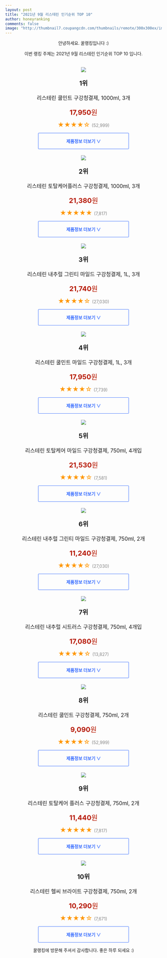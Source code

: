```yaml
--- 
layout: post 
title: "2021년 9월 리스테린 인기순위 TOP 10" 
author: honeyranking 
comments: false 
image: "http://thumbnail7.coupangcdn.com/thumbnails/remote/300x300ex/image/retail/images/416548498177543-bea8955d-52cd-4c0b-96f8-3bdcf87296a1.jpg" 
--- 
```

<p style="text-align: center;">안녕하세요. 꿀랭킹입니다 :)</p> <p style="text-align: center;">이번 랭킹 주제는 2021년 9월 리스테린 인기순위 TOP 10 입니다.</p><center><img src="http://thumbnail7.coupangcdn.com/thumbnails/remote/300x300ex/image/retail/images/416548498177543-bea8955d-52cd-4c0b-96f8-3bdcf87296a1.jpg" style="margin-top:20px" /></center> <p style="text-align: center; font-size: 20px"><b>1위</b></p> <p style="text-align: center; font-size: 17px">리스테린 쿨민트 구강청결제, 1000ml, 3개</p> <p style="text-align: center;"><span style="color: #b61800; font-size: 22px;"><b>17,950</b>원</span></p> <p style="text-align: center;"><span style="color: #ff9600; font-size: 20px;">★★★★☆ </span><span style="color: #878787;">(52,999)</span></p> <center><a href="https://coupa.ng/b7Qx0s"> <div style="font-size: 14px; display: inline-block; padding: 15px 90px; color: #346aff; border-radius: 2px; border: 1px solid #346aff; cursor: pointer;"><b>제품정보 더보기 &or;</b></div> </a></center><center><img src="http://thumbnail9.coupangcdn.com/thumbnails/remote/300x300ex/image/retail/images/416727529223285-a9b23f30-b934-4991-bb63-c3fa596cb229.jpg" style="margin-top:20px" /></center> <p style="text-align: center; font-size: 20px"><b>2위</b></p> <p style="text-align: center; font-size: 17px">리스테린 토탈케어플러스 구강청결제, 1000ml, 3개</p> <p style="text-align: center;"><span style="color: #b61800; font-size: 22px;"><b>21,380</b>원</span></p> <p style="text-align: center;"><span style="color: #ff9600; font-size: 20px;">★★★★★ </span><span style="color: #878787;">(7,817)</span></p> <center><a href="https://coupa.ng/b7Qx0t"> <div style="font-size: 14px; display: inline-block; padding: 15px 90px; color: #346aff; border-radius: 2px; border: 1px solid #346aff; cursor: pointer;"><b>제품정보 더보기 &or;</b></div> </a></center><center><img src="http://thumbnail9.coupangcdn.com/thumbnails/remote/300x300ex/image/retail/images/445344146047278-6d12a7d3-8d9b-4252-9ec6-2452e8e496ee.jpg" style="margin-top:20px" /></center> <p style="text-align: center; font-size: 20px"><b>3위</b></p> <p style="text-align: center; font-size: 17px">리스테린 내추럴 그린티 마일드 구강청결제, 1L, 3개</p> <p style="text-align: center;"><span style="color: #b61800; font-size: 22px;"><b>21,740</b>원</span></p> <p style="text-align: center;"><span style="color: #ff9600; font-size: 20px;">★★★★☆ </span><span style="color: #878787;">(27,030)</span></p> <center><a href="https://coupa.ng/b7Qx0u"> <div style="font-size: 14px; display: inline-block; padding: 15px 90px; color: #346aff; border-radius: 2px; border: 1px solid #346aff; cursor: pointer;"><b>제품정보 더보기 &or;</b></div> </a></center><center><img src="http://thumbnail8.coupangcdn.com/thumbnails/remote/300x300ex/image/retail/images/953245867105532-dd24745e-4619-4734-b98c-86a7f7bdea0d.jpg" style="margin-top:20px" /></center> <p style="text-align: center; font-size: 20px"><b>4위</b></p> <p style="text-align: center; font-size: 17px">리스테린 쿨민트 마일드 구강청결제, 1L, 3개</p> <p style="text-align: center;"><span style="color: #b61800; font-size: 22px;"><b>17,950</b>원</span></p> <p style="text-align: center;"><span style="color: #ff9600; font-size: 20px;">★★★★☆ </span><span style="color: #878787;">(7,739)</span></p> <center><a href="https://coupa.ng/b7Qx0v"> <div style="font-size: 14px; display: inline-block; padding: 15px 90px; color: #346aff; border-radius: 2px; border: 1px solid #346aff; cursor: pointer;"><b>제품정보 더보기 &or;</b></div> </a></center><center><img src="http://thumbnail6.coupangcdn.com/thumbnails/remote/300x300ex/image/retail/images/1664068314104192-6e1ac820-d305-49fa-98cd-f23e0e987c4c.jpg" style="margin-top:20px" /></center> <p style="text-align: center; font-size: 20px"><b>5위</b></p> <p style="text-align: center; font-size: 17px">리스테린 토탈케어 마일드 구강청결제, 750ml, 4개입</p> <p style="text-align: center;"><span style="color: #b61800; font-size: 22px;"><b>21,530</b>원</span></p> <p style="text-align: center;"><span style="color: #ff9600; font-size: 20px;">★★★★☆ </span><span style="color: #878787;">(7,581)</span></p> <center><a href="https://coupa.ng/b7Qx0w"> <div style="font-size: 14px; display: inline-block; padding: 15px 90px; color: #346aff; border-radius: 2px; border: 1px solid #346aff; cursor: pointer;"><b>제품정보 더보기 &or;</b></div> </a></center><center><img src="http://thumbnail7.coupangcdn.com/thumbnails/remote/300x300ex/image/retail/images/81899208351611-782ccb15-f2a0-400e-93bd-4f60a5645752.jpg" style="margin-top:20px" /></center> <p style="text-align: center; font-size: 20px"><b>6위</b></p> <p style="text-align: center; font-size: 17px">리스테린 내추럴 그린티 마일드 구강청결제, 750ml, 2개</p> <p style="text-align: center;"><span style="color: #b61800; font-size: 22px;"><b>11,240</b>원</span></p> <p style="text-align: center;"><span style="color: #ff9600; font-size: 20px;">★★★★☆ </span><span style="color: #878787;">(27,030)</span></p> <center><a href="https://coupa.ng/b7Qx0x"> <div style="font-size: 14px; display: inline-block; padding: 15px 90px; color: #346aff; border-radius: 2px; border: 1px solid #346aff; cursor: pointer;"><b>제품정보 더보기 &or;</b></div> </a></center><center><img src="http://thumbnail8.coupangcdn.com/thumbnails/remote/300x300ex/image/retail/images/11243201877990-12a27c47-d55d-41ce-9fe4-9e0aee9aa437.jpg" style="margin-top:20px" /></center> <p style="text-align: center; font-size: 20px"><b>7위</b></p> <p style="text-align: center; font-size: 17px">리스테린 내추럴 시트러스 구강청결제, 750ml, 4개입</p> <p style="text-align: center;"><span style="color: #b61800; font-size: 22px;"><b>17,080</b>원</span></p> <p style="text-align: center;"><span style="color: #ff9600; font-size: 20px;">★★★★☆ </span><span style="color: #878787;">(13,827)</span></p> <center><a href="https://coupa.ng/b7Qx0y"> <div style="font-size: 14px; display: inline-block; padding: 15px 90px; color: #346aff; border-radius: 2px; border: 1px solid #346aff; cursor: pointer;"><b>제품정보 더보기 &or;</b></div> </a></center><center><img src="http://thumbnail8.coupangcdn.com/thumbnails/remote/300x300ex/image/retail/images/186202415227195-ac3f8589-02c9-4815-8445-c6e33deff2da.jpg" style="margin-top:20px" /></center> <p style="text-align: center; font-size: 20px"><b>8위</b></p> <p style="text-align: center; font-size: 17px">리스테린 쿨민트 구강청결제, 750ml, 2개</p> <p style="text-align: center;"><span style="color: #b61800; font-size: 22px;"><b>9,090</b>원</span></p> <p style="text-align: center;"><span style="color: #ff9600; font-size: 20px;">★★★★☆ </span><span style="color: #878787;">(52,999)</span></p> <center><a href="https://coupa.ng/b7Qx0z"> <div style="font-size: 14px; display: inline-block; padding: 15px 90px; color: #346aff; border-radius: 2px; border: 1px solid #346aff; cursor: pointer;"><b>제품정보 더보기 &or;</b></div> </a></center><center><img src="http://thumbnail10.coupangcdn.com/thumbnails/remote/300x300ex/image/retail/images/442723049876756-961b0188-88dd-4891-811b-3a93a7365e19.jpg" style="margin-top:20px" /></center> <p style="text-align: center; font-size: 20px"><b>9위</b></p> <p style="text-align: center; font-size: 17px">리스테린 토탈케어 플러스 구강청결제, 750ml, 2개</p> <p style="text-align: center;"><span style="color: #b61800; font-size: 22px;"><b>11,440</b>원</span></p> <p style="text-align: center;"><span style="color: #ff9600; font-size: 20px;">★★★★★ </span><span style="color: #878787;">(7,817)</span></p> <center><a href="https://coupa.ng/b7Qx0B"> <div style="font-size: 14px; display: inline-block; padding: 15px 90px; color: #346aff; border-radius: 2px; border: 1px solid #346aff; cursor: pointer;"><b>제품정보 더보기 &or;</b></div> </a></center><center><img src="http://thumbnail10.coupangcdn.com/thumbnails/remote/300x300ex/image/retail/images/10210227115888-f2a3136c-d58c-4825-8b10-5b6ef33d0c9b.jpg" style="margin-top:20px" /></center> <p style="text-align: center; font-size: 20px"><b>10위</b></p> <p style="text-align: center; font-size: 17px">리스테린 헬씨 브라이트 구강청결제, 750ml, 2개</p> <p style="text-align: center;"><span style="color: #b61800; font-size: 22px;"><b>10,290</b>원</span></p> <p style="text-align: center;"><span style="color: #ff9600; font-size: 20px;">★★★★☆ </span><span style="color: #878787;">(7,671)</span></p> <center><a href="https://coupa.ng/b7Qx0D"> <div style="font-size: 14px; display: inline-block; padding: 15px 90px; color: #346aff; border-radius: 2px; border: 1px solid #346aff; cursor: pointer;"><b>제품정보 더보기 &or;</b></div> </a></center> <p style="text-align: center;">꿀랭킹에 방문해 주셔서 감사합니다. 좋은 하루 되세요 :)</p>
